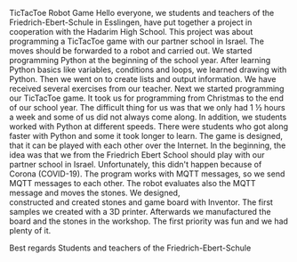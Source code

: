 TicTacToe Robot Game
Hello everyone,
we students and teachers of the Friedrich-Ebert-Schule in Esslingen, 
have put together a project in cooperation with the Hadarim High School.
This project was about programming a TicTacToe game with our partner school in Israel. 
The moves should be forwarded to a robot and carried out.
We started programming Python at the beginning of the school year. 
After learning Python basics like variables, conditions and loops, we learned drawing with Python. 
Then we went on to create lists and output information. We have received several 
exercises from our teacher. Next we started programming our TicTacToe game. 
It took us for programming from Christmas to the end of our school year. 
The difficult thing for us was that we only had 1 ½ hours a week and some of us did not always come along. In addition, we students worked with Python at different speeds. There were students who got along faster with Python and some it took longer to learn.
The game is designed, that it can be played with each other over the Internet. 
In the beginning, the idea was that we from the Friedrich Ebert School should 
play with our partner school in Israel. Unfortunately, this didn't happen because of Corona (COVID-19). 
The program works with MQTT messages, so we send MQTT messages to each other.
The robot evaluates also the MQTT message and moves the stones. We designed,  
constructed and created stones and game board with Inventor.
The first samples we created with a 3D printer.
Afterwards we manufactured the board and the stones in the workshop.
The first priority was fun and we had plenty of it.

Best regards
Students and teachers of the Friedrich-Ebert-Schule
